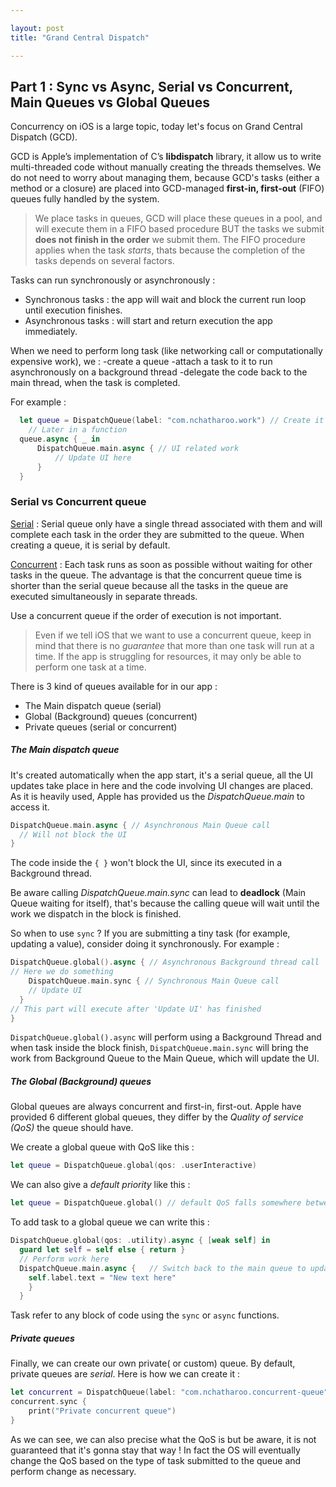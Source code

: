 ```yaml
---

layout: post 
title: "Grand Central Dispatch"

---
```


## Part 1 : Sync vs Async, Serial vs Concurrent, Main Queues vs Global Queues

Concurrency on iOS is a large topic, today let's focus on Grand Central Dispatch (GCD).

GCD is Apple’s implementation of C’s **libdispatch** library, it allow us to write multi-threaded code without manually creating the threads themselves. We do not need to worry about managing them, because
GCD's tasks (either a method or a closure) are placed into GCD-managed **first-in, first-out** (FIFO) queues fully handled by the system.

> We place tasks in queues, GCD will place these queues in a pool, and will execute them in a FIFO based procedure BUT the tasks we submit **does not finish in the order** we submit them. The FIFO procedure applies when the task *starts*, thats because the completion of the tasks depends on several factors.

Tasks can run synchronously or asynchronously :

- Synchronous tasks : the app will wait and block the current run loop until execution finishes.
- Asynchronous tasks : will start and return execution the app immediately.

When we need to perform long task (like networking call or computationally expensive work), we :
-create a queue
-attach a task to it to run asynchronously on a background thread 
-delegate the code back to the main thread, when the task is completed.

For example :

```swift
  let queue = DispatchQueue(label: "com.nchatharoo.work") // Create it in init()
	// Later in a function
  queue.async { _ in
      DispatchQueue.main.async { // UI related work
          // Update UI here
      }
  }
```



### Serial vs Concurrent queue

<u>Serial</u> : Serial queue only have a single thread associated with them and will complete each task in the order they are submitted to the queue. When creating a queue, it is serial by default.

<u>Concurrent</u> : Each task runs as soon as possible without waiting for other tasks in the queue. The advantage is that the concurrent queue time is shorter than the serial queue because all the tasks in the queue are executed simultaneously in separate threads.

Use a concurrent queue if the order of execution is not important.

> Even if we tell iOS that we want to use a concurrent queue, keep in mind that there is no *guarantee* that more than one task will run at a time. If the app is struggling for resources, it may only be able to perform one task at a time.



There is 3 kind of queues available for in our app :

- The Main dispatch queue (serial)
- Global (Background) queues (concurrent)
- Private queues (serial or concurrent)



##### **The Main dispatch queue**

It's created automatically when the app start, it's a serial queue, all the UI updates take place in here and the code involving UI changes are placed.
As it is heavily used, Apple has provided us the *DispatchQueue.main* to access it.

```Swift
DispatchQueue.main.async { // Asynchronous Main Queue call
  // Will not block the UI
}
```

 The code inside the `{ }` won't block the UI, since its executed in a Background thread.

Be aware calling *DispatchQueue.main.sync* can lead to **deadlock** (Main Queue waiting for itself), that's because the calling queue will wait until the work we dispatch in the block is finished.

So when to use `sync` ? If you are submitting a tiny task (for example, updating a value), consider doing it synchronously. For example : 

```swift
DispatchQueue.global().async { // Asynchronous Background thread call
// Here we do something
	DispatchQueue.main.sync { // Synchronous Main Queue call
    // Update UI
  }
// This part will execute after 'Update UI' has finished
}
```

`DispatchQueue.global().async` will perform using a Background Thread  and when task inside the block finish, `DispatchQueue.main.sync` will bring the work from Background Queue to the Main Queue, which will update the UI.



##### The Global (Background) queues

Global queues are always concurrent and first-in, first-out. Apple have provided 6 different global queues, they differ by the *Quality of service (QoS)* the queue should have.

We create a global queue with QoS like this :

```swift
let queue = DispatchQueue.global(qos: .userInteractive)
```

We can also give a *default priority* like this : 

```swift
let queue = DispatchQueue.global() // default QoS falls somewhere between *user initiated* and *utility*
```

To add task to a global queue we can write this :

```swift
DispatchQueue.global(qos: .utility).async { [weak self] in
  guard let self = self else { return }
  // Perform work here
  DispatchQueue.main.async {   // Switch back to the main queue to update your UI
    self.label.text = "New text here"
  	}
  }
```

Task refer to any block of code using the `sync` or `async` functions.

##### Private queues

Finally, we can create our own private( or custom) queue. By default, private queues are *serial*.
Here is how we can create it : 

```swift
let concurrent = DispatchQueue(label: "com.nchatharoo.concurrent-queue", qos: .userInitiated, attributes: .concurrent)
concurrent.sync {
    print("Private concurrent queue")
}
```

As we can see, we can also precise what the QoS is but be aware, it is not guaranteed that it's gonna stay that way !
In fact the OS will eventually change the QoS based on the type of task submitted to the queue and perform change as necessary.